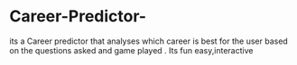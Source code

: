 # Career-Predictor-
its a Career predictor that analyses which career is best for the user based on the questions asked and game played . Its fun easy,interactive
